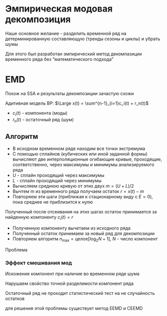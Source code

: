# Эмпирическая модовая декомпозиция


Наше основное желание - разделить временной ряд на детерминированную составляющую (тренды сезоны и циклы) и убрать шумы

Для этого был разработан эмпирический метод декомпазиции временного ряда без “математического подхода”

# EMD

Похож на SSA и результаты декомпозиции зачастую схожи

Адитивная модель ВР: $\Large x(t) = \sum^{n-1}_{i=1}c_i(t) + r_n(t)$

- $c_i(t)$ - компонента (моды)
- $r_n(t)$ - остаточный ряд (шум)

## Алгоритм

- В исходном временном ряде находим все точки экстремума
- С помощью сплайнов (кубических или иной заданной формы) вычисляют две интерполяционные огибающие кривые, проходящие, соответственно, через максимумы и минимумы анализируемого ряда
- $U$ - сплайн проходящий через максимумы
- $L$ - сплайн проходящий через минимумы
- Вычисляем среднюю кривую от этих двух $m = (U + L) / 2$
- Вычтем m из временного ряда получаем остаток $r = x(t) - m$
- Повторяем эти шаги (приближая к стационарному виду с $E = 0$), пока среднее не приблизится к нулю

Полученный после отсеивания на этих шагах остаток принимается за найденную компоненту $c_i(t) = r$

- Полученную компоненту вычетаем из исходного ряда
- Полученный остаток принимаем за новый ряд для декомпозиции
- Повторяем алгоритм $n_{\text{max}} = \text{целое}[\log_2N + 1]$, $N$ - число компонент

Проблема

### Эффект смешивания мод

Искожение компонент при наличие во временном ряде шума

Нарушаем свойство точной разделимости компонент ряда

Остаточный ряд не проходит статистический тест на не случайность остатков

для решения этой проблемы существует метод EEMD и CEEMD